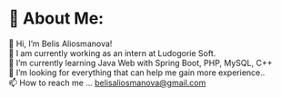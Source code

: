 # 💫 About Me:
👋 Hi, I’m Belis Aliosmanova!<br>🔭 I am currently working as an intern at Ludogorie Soft.<br>🌱 I’m currently learning Java Web with Spring Boot, PHP, MySQL, C++<br>💞️ I’m looking for everything that can help me gain more experience..<br>📫 How to reach me ... belisaliosmanova@gmail.com<br>

